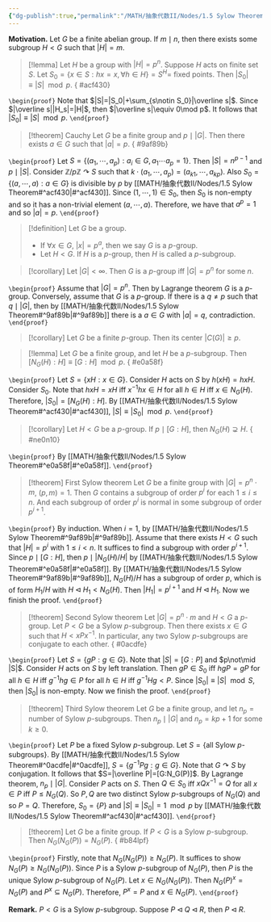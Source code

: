 ```yaml
---
{"dg-publish":true,"permalink":"/MATH/抽象代数II/Nodes/1.5 Sylow Theorem/","dgPassFrontmatter":true}
---
```



**Motivation.** Let $G$ be a finite abelian group. If $m\mid n$, then there exists some subgroup $H<G$ such that $|H|=m$.

> [!lemma]
> Let $H$ be a group with $|H|=p^n$. Suppose $H$ acts on finite set $S$. Let $S_0=\{x\in S:hx=x,\forall h\in H\}=S^H=$ fixed points. Then $|S_0|\equiv|S|\mod p$.
{ #acf430}


`\begin{proof}`
Note that $|S|=|S_0|+\sum_{s\notin S_0}|\overline s|$. Since $|\overline s||H_s|=|H|$, then $|\overline s|\equiv 0\mod p$. It follows that $|S_0|\equiv|S|\mod p$.
`\end{proof}`


> [!theorem] Cauchy
> Let $G$ be a finite group and $p\mid|G|$. Then there exists $a\in G$ such that $|a|=p$.
{ #9af89b}


`\begin{proof}`
Let $S=\{(a_1,\cdots,a_p):a_i\in G,a_1\cdots a_p=1\}$. Then $|S|=n^{p-1}$ and $p\mid|S|$. Consider $\mathbb{Z}/p\mathbb{Z}\curvearrowright S$ such that $k\cdot(a_1,\cdots,a_p)=(a_{k1},\cdots,a_{kp})$. Also $S_0=\{(a,\cdots,a):a\in G\}$ is divisible by $p$ by [[MATH/抽象代数II/Nodes/1.5 Sylow Theorem#^acf430\|#^acf430]]. Since $(1,\cdots,1)\in S_0$, then $S_0$ is non-empty and so it has a non-trivial element $(a,\cdots,a)$. Therefore, we have that $a^p=1$ and so $|a|=p$.
`\end{proof}`


> [!definition]
> Let $G$ be a group. 
> - If $\forall x\in G$, $|x|=p^a$, then we say $G$ is a $p$-group.
> - Let $H<G$. If $H$ is a $p$-group, then $H$ is called a $p$-subgroup.


> [!corollary]
> Let $|G|<\infty$. Then $G$ is a $p$-group iff $|G|=p^n$ for some $n$.

`\begin{proof}`
Assume that $|G|=p^n$. Then by Lagrange theorem $G$ is a $p$-group. Conversely, assume that $G$ is a $p$-group. If there is a $q\neq p$ such that $q\mid|G|$, then by [[MATH/抽象代数II/Nodes/1.5 Sylow Theorem#^9af89b\|#^9af89b]] there is a $a\in G$ with $|a|=q$, contradiction.
`\end{proof}`


> [!corollary]
> Let $G$ be a finite $p$-group. Then its center $|C(G)|\geqslant p$.

> [!lemma]
> Let $G$ be a finite group, and let $H$ be a $p$-subgroup. Then $[N_G(H):H]\equiv[G:H]\mod p$.
{ #e0a58f}


`\begin{proof}`
Let $S=\{xH:x\in G\}$. Consider $H$ acts on $S$ by $h(xH)=hxH$. Consider $S_0$. Note that $hxH=xH$ iff $x^{-1}hx\in H$ for all $h\in H$ iff $x\in N_G(H)$. Therefore, $|S_0|=[N_G(H):H]$. By [[MATH/抽象代数II/Nodes/1.5 Sylow Theorem#^acf430\|#^acf430]], $|S|\equiv |S_0|\mod p$. 
`\end{proof}`


> [!corollary]
> Let $H<G$ be a $p$-group. If $p\mid[G:H]$, then $N_G(H)\supsetneq H$. 
{ #ne0n10}


`\begin{proof}`
By [[MATH/抽象代数II/Nodes/1.5 Sylow Theorem#^e0a58f\|#^e0a58f]].
`\end{proof}`


> [!theorem] First Sylow theorem
> Let $G$ be a finite group with $|G|=p^n\cdot m$, $(p,m)=1$. Then $G$ contains a subgroup of order $p^i$ for each $1\leqslant i\leqslant n$. And each subgroup of order $p^i$ is normal in some subgroup of order $p^{i+1}$.

`\begin{proof}`
By induction. When $i=1$, by [[MATH/抽象代数II/Nodes/1.5 Sylow Theorem#^9af89b\|#^9af89b]]. Assume that there exists $H<G$ such that $|H|=p^i$ with $1\leqslant i<n$. It suffices to find a subgroup with order $p^{i+1}$. Since $p\mid [G:H]$, then $p\mid |N_G(H)/H|$ by [[MATH/抽象代数II/Nodes/1.5 Sylow Theorem#^e0a58f\|#^e0a58f]]. By [[MATH/抽象代数II/Nodes/1.5 Sylow Theorem#^9af89b\|#^9af89b]], $N_G(H)/H$ has a subgroup of order $p$, which is of form $H_1/H$ with $H\lhd H_1<N_G(H)$. Then $|H_1|=p^{i+1}$ and $H\lhd H_1$. Now we finish the proof.
`\end{proof}`


> [!theorem] Second Sylow theorem
> Let $|G|=p^n\cdot m$ and $H<G$ a $p$-group. Let $P<G$ be a Sylow $p$-subgroup. Then there exists $x\in G$ such that $H<xPx^{-1}$. In particular, any two Sylow $p$-subgroups are conjugate to each other.
{ #0acdfe}


`\begin{proof}`
Let $S=\{gP:g\in G\}$. Note that $|S|=[G:P]$ and $p\not\mid |S|$. Consider $H$ acts on $S$ by left translation. Then $gP\in S_0$ iff $hgP=gP$ for all $h\in H$ iff $g^{-1}hg\in P$ for all $h\in H$ iff $g^{-1}Hg<P$. Since $|S_0|\equiv |S|\mod S$, then $|S_0|$ is non-empty. Now we finish the proof.
`\end{proof}`

> [!theorem] Third Sylow theorem
> Let $G$ be a finite group, and let $n_p=\mbox{number of Sylow }p\mbox{-subgroups}$. Then $n_p\mid |G|$ and $n_p=kp+1$ for some $k\geqslant 0$. 

`\begin{proof}`
Let $P$ be a fixed Sylow $p$-subgroup. Let $S=\{\mbox{all Sylow }p\mbox{-subgroups}\}$. By [[MATH/抽象代数II/Nodes/1.5 Sylow Theorem#^0acdfe\|#^0acdfe]], $S=\{g^{-1}Pg:g\in G\}$. Note that $G\curvearrowright S$ by conjugation. It follows that $S=|\overline P|=[G:N_G(P)]$. By Lagrange theorem, $n_p\mid |G|$. Consider $P$ acts on $S$. Then $Q\in S_0$ iff $xQx^{-1}=Q$ for all $x\in P$ iff $P\leqslant N_G(Q)$. So $P,Q$ are two distinct Sylow $p$-subgroups of $N_G(Q)$ and so $P=Q$. Therefore, $S_0=\{P\}$ and $|S|\equiv|S_0|=1\mod p$ by [[MATH/抽象代数II/Nodes/1.5 Sylow Theorem#^acf430\|#^acf430]]. 
`\end{proof}`


> [!theorem]
> Let $G$ be a finite group. If $P<G$ is a Sylow $p$-subgroup. Then $N_G(N_G(P))=N_G(P)$.
{ #b84lpf}


`\begin{proof}`
Firstly, note that $N_G(N_G(P))\geqslant N_G(P)$. It suffices to show $N_G(P)\geqslant N_G(N_G(P))$. Since $P$ is a Sylow $p$-subgroup of $N_G(P)$, then $P$ is the unique Sylow $p$-subgroup of $N_G(P)$. Let $x\in N_G(N_G(P))$. Then $N_G(P)^x=N_G(P)$ and $P^x\subseteq N_G(P)$. Therefore, $P^x=P$ and $x\in N_G(P)$. 
`\end{proof}`

**Remark.** $P<G$ is a Sylow $p$-subgroup. Suppose $P\lhd Q\lhd R$, then $P\lhd R$.
